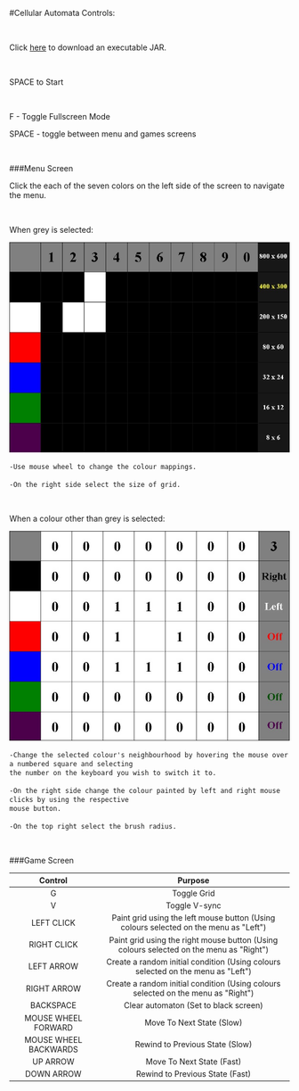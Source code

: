 #Cellular Automata Controls:

&nbsp;

Click [here](http://carsoncraig.me/jar/CellularAutomata.jar) to download an executable JAR.

&nbsp;
 
SPACE to Start
 
&nbsp;
 
F - Toggle Fullscreen Mode

SPACE - toggle between menu and games screens

&nbsp;
 
###Menu Screen


Click the each of the seven colors on the left side of the screen to navigate the menu.

&nbsp;

When grey is selected:

![menu1](menu1.jpg)

	-Use mouse wheel to change the colour mappings.

	-On the right side select the size of grid.

&nbsp;

When a colour other than grey is selected:

![menu2](menu2.jpg)

	-Change the selected colour's neighbourhood by hovering the mouse over a numbered square and selecting
	the number on the keyboard you wish to switch it to.
	
	-On the right side change the colour painted by left and right mouse clicks by using the respective 
	mouse button. 
	
	-On the top right select the brush radius.

&nbsp;

###Game Screen




|Control|Purpose|
|:-----:|:-----:|
|G | Toggle Grid|
|V | Toggle V-sync|
|LEFT CLICK | Paint grid using the left mouse button (Using colours selected on the menu as "Left")|
|RIGHT CLICK | Paint grid using the right mouse button (Using colours selected on the menu as "Right")|
|LEFT ARROW | Create a random initial condition (Using colours selected on the menu as "Left")|
|RIGHT ARROW | Create a random initial condition (Using colours selected on the menu as "Right")|
|BACKSPACE | Clear automaton (Set to black screen)|
|MOUSE WHEEL FORWARD | Move To Next State (Slow)|
|MOUSE WHEEL BACKWARDS | Rewind to Previous State (Slow)|
|UP ARROW | Move To Next State (Fast)|
|DOWN ARROW | Rewind to Previous State (Fast)|
